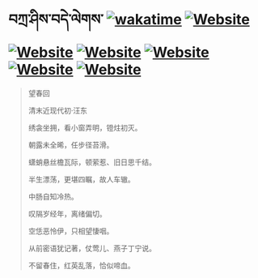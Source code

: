 # བཀྲ་ཤིས་བདེ་ལེགས་	[![wakatime](https://wakatime.com/badge/user/5043ee4a-e361-4607-9d47-d557f2005d05.svg)](https://wakatime.com/@5043ee4a-e361-4607-9d47-d557f2005d05)	[![Website](https://img.shields.io/website?label=&up_color=orange&up_message=Tianchi&url=https%3A%2F%2Fshields.io)](https://tianchi.aliyun.com/home/science/scienceDetail?userId=1095279182618)	[![Website](https://img.shields.io/website?label=&up_color=gay&up_message=Yuque&url=https%3A%2F%2Fshields.io)](https://www.yuque.com/ivanaxu)	[![Website](https://img.shields.io/website?label=&up_color=brown&up_message=Leetcode&url=https%3A%2F%2Fshields.io)](https://leetcode.cn/u/ivanaxu)	[![Website](https://img.shields.io/website?label=&up_color=violet&up_message=AIstudio&url=https%3A%2F%2Fshields.io)](https://aistudio.baidu.com/aistudio/personalcenter/thirdview/979775)	[![Website](https://img.shields.io/website?label=&up_color=red&up_message=Gitee&url=https%3A%2F%2Fshields.io)](https://gitee.com/IvanaXu)	[![Website](https://img.shields.io/website?label=&up_color=yellow&up_message=Monkeytype&url=https%3A%2F%2Fshields.io)](https://monkeytype.com/profile/IvanaXu)
> 望春回
>
> 清末近现代初·汪东
>
> 绣衾坐拥，看小窗弄明，镫炷初灭。
> 
> 朝露未全晞，任步径苔滑。
> 
> 蟏蛸悬丝檐瓦际，顿萦惹、旧日思千结。
> 
> 半生漂荡，更堪四瞩，故人车辙。
> 
> 中肠自知冷热。
> 
> 叹隔岁经年，离绪偏切。
> 
> 空恁恶怜伊，只相望悽咽。
> 
> 从前密语犹记著，仗莺儿、燕子丁宁说。
> 
> 不留春住，红英乱落，恰似啼血。
